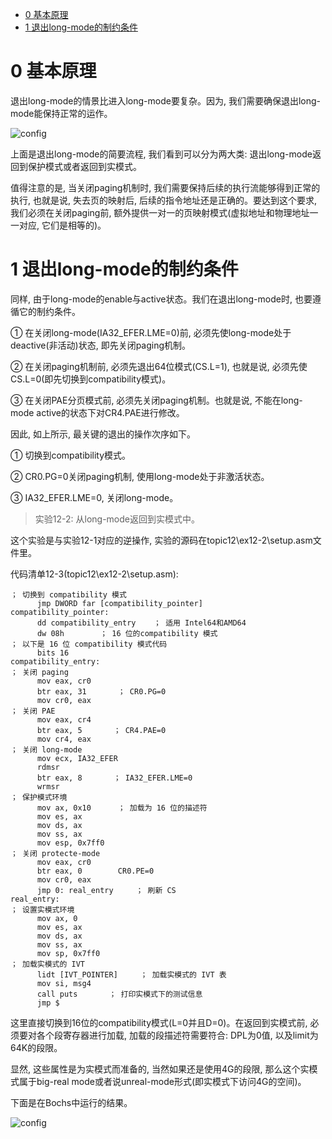 
<!-- @import "[TOC]" {cmd="toc" depthFrom=1 depthTo=6 orderedList=false} -->

<!-- code_chunk_output -->

* [0 基本原理](#0-基本原理)
* [1 退出long-mode的制约条件](#1-退出long-mode的制约条件)

<!-- /code_chunk_output -->

# 0 基本原理

退出long-mode的情景比进入long\-mode要复杂。因为, 我们需要确保退出long\-mode能保持正常的运作。

![config](./images/10.png)

上面是退出long\-mode的简要流程, 我们看到可以分为两大类: 退出long\-mode返回到保护模式或者返回到实模式。

值得注意的是, 当关闭paging机制时, 我们需要保持后续的执行流能够得到正常的执行, 也就是说, 失去页的映射后, 后续的指令地址还是正确的。要达到这个要求, 我们必须在关闭paging前, 额外提供一对一的页映射模式(虚拟地址和物理地址一一对应, 它们是相等的)。

# 1 退出long-mode的制约条件

同样, 由于long\-mode的enable与active状态。我们在退出long\-mode时, 也要遵循它的制约条件。

① 在关闭long\-mode(IA32\_EFER.LME=0)前, 必须先使long\-mode处于deactive(非活动)状态, 即先关闭paging机制。

② 在关闭paging机制前, 必须先退出64位模式(CS.L=1), 也就是说, 必须先使CS.L=0(即先切换到compatibility模式)。

③ 在关闭PAE分页模式前, 必须先关闭paging机制。也就是说, 不能在long-mode active的状态下对CR4.PAE进行修改。

因此, 如上所示, 最关键的退出的操作次序如下。

① 切换到compatibility模式。

② CR0.PG=0关闭paging机制, 使用long\-mode处于非激活状态。

③ IA32\_EFER.LME=0, 关闭long\-mode。

>实验12-2: 从long\-mode返回到实模式中。

这个实验是与实验12\-1对应的逆操作, 实验的源码在topic12\ex12\-2\setup.asm文件里。

代码清单12\-3(topic12\ex12-2\setup.asm): 

```assembly
； 切换到 compatibility 模式
      jmp DWORD far [compatibility_pointer]
compatibility_pointer: 
      dd compatibility_entry    ； 适用 Intel64和AMD64
      dw 08h        ； 16 位的compatibility 模式
； 以下是 16 位 compatibility 模式代码
      bits 16
compatibility_entry: 
； 关闭 paging
      mov eax, cr0
      btr eax, 31       ； CR0.PG=0
      mov cr0, eax
； 关闭 PAE
      mov eax, cr4
      btr eax, 5       ； CR4.PAE=0
      mov cr4, eax
； 关闭 long-mode
      mov ecx, IA32_EFER
      rdmsr
      btr eax, 8       ； IA32_EFER.LME=0
      wrmsr
； 保护模式环境
      mov ax, 0x10      ； 加载为 16 位的描述符
      mov es, ax
      mov ds, ax
      mov ss, ax
      mov esp, 0x7ff0
； 关闭 protecte-mode
      mov eax, cr0
      btr eax, 0        CR0.PE=0
      mov cr0, eax
      jmp 0: real_entry     ； 刷新 CS
real_entry: 
； 设置实模式环境
      mov ax, 0
      mov es, ax
      mov ds, ax
      mov ss, ax
      mov sp, 0x7ff0
； 加载实模式的 IVT
      lidt [IVT_POINTER]     ； 加载实模式的 IVT 表
      mov si, msg4
      call puts       ； 打印实模式下的测试信息
      jmp $
```

这里直接切换到16位的compatibility模式(L=0并且D=0)。在返回到实模式前, 必须要对各个段寄存器进行加载, 加载的段描述符需要符合: DPL为0值, 以及limit为64K的段限。

显然, 这些属性是为实模式而准备的, 当然如果还是使用4G的段限, 那么这个实模式属于big\-real mode或者说unreal-mode形式(即实模式下访问4G的空间)。

下面是在Bochs中运行的结果。

![config](./images/11.png)